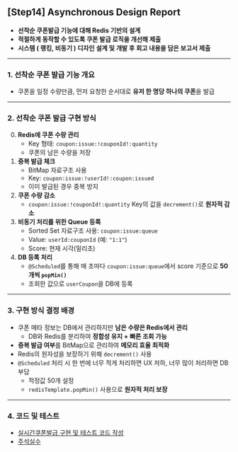 ## [Step14] Asynchronous Design Report
- **선착순 쿠폰발급 기능에 대해 Redis 기반의 설계**  
- **적절하게 동작할 수 있도록 쿠폰 발급 로직을 개선해 제출**
- **시스템 ( 랭킹, 비동기 ) 디자인 설계 및 개발 후 회고 내용을 담은 보고서 제출**
---

### 1. 선착순 쿠폰 발급 기능 개요
- 쿠폰을 일정 수량만큼, 먼저 요청한 순서대로 **유저 한 명당 하나의 쿠폰**을 발급

---

### 2. 선착순 쿠폰 발급 구현 방식
0. **Redis에 쿠폰 수량 관리**
   - Key 형태: `coupon:issue:!couponId!:quantity`
   - 쿠폰의 남은 수량을 저장
1. **중복 발급 체크**
   - BitMap 자료구조 사용
   - Key: `coupon:issue:!userId!:coupon:issued`
   - 이미 발급된 경우 중복 방지
2. **쿠폰 수량 감소**
   - `coupon:issue:!couponId!:quantity` Key의 값을 `decrement()`로 **원자적 감소**
3. **비동기 처리를 위한 Queue 등록**
   - Sorted Set 자료구조 사용: `coupon:issue:queue`
   - Value: `userId:couponId` (예: `"1:1"`)
   - Score: 현재 시각(밀리초)
4. **DB 등록 처리**
   - `@Scheduled`를 통해 매 초마다 `coupon:issue:queue`에서 score 기준으로 **50개씩 `popMin()`**
   - 조회한 값으로 `userCoupon`을 DB에 등록

---

### 3. 구현 방식 결정 배경
- 쿠폰 메타 정보는 DB에서 관리하지만 **남은 수량은 Redis에서 관리**
  - DB와 Redis를 분리하여 **정합성 유지 + 빠른 조회 가능**
- **중복 발급 여부**를 BitMap으로 관리하여 **메모리 효율 최적화**
- Redis의 원자성을 보장하기 위해 `decrement()` 사용
- `@Scheduled` 처리 시 한 번에 너무 적게 처리하면 UX 저하, 너무 많이 처리하면 DB 부담
  - 적정값 50개 설정
  - `redisTemplate.popMin()` 사용으로 **원자적 처리 보장**

---

### 4. 코드 및 테스트
- [실시간쿠폰발급 구현 및 테스트 코드 작성](https://github.com/jissuk/hhplus_eCommerce_java/pull/8/commits/d254fd7a9a77c488b8879d69da4ec74c486f04bb)
- [주석실수](https://github.com/jissuk/hhplus_eCommerce_java/pull/8/commits/d919b8bf020686023b3e83f403b06c2c8c798acb)
